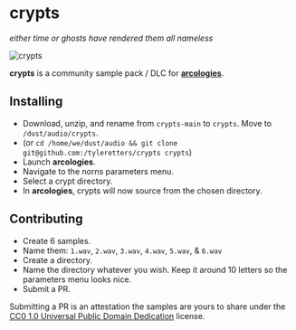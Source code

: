 # crypts
_either time or ghosts have rendered them all nameless_

![crypts](https://tyleretters.github.io/arcologies-docs/assets/images/crypts-landscape.jpg)

**crypts** is a community sample pack / DLC for **[arcologies](https://tyleretters.github.io/arcologies-docs)**.

## Installing

- Download, unzip, and rename from `crypts-main` to `crypts`. Move to `/dust/audio/crypts`.
- (or `cd /home/we/dust/audio && git clone git@github.com:/tyleretters/crypts crypts`)
- Launch **arcologies**.
- Navigate to the norns parameters menu.
- Select a crypt directory.
- In **arcologies**, crypts will now source from the chosen directory.

## Contributing

- Create 6 samples.
- Name them: `1.wav`, `2.wav`, `3.wav`, `4.wav`, `5.wav`, & `6.wav`
- Create a directory.
- Name the directory whatever you wish. Keep it around 10 letters so the parameters menu looks nice.
- Submit a PR.

Submitting a PR is an attestation the samples are yours to share under the [CC0 1.0 Universal Public Domain Dedication](https://creativecommons.org/publicdomain/zero/1.0/) license.
